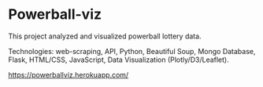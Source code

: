 # Powerball-viz

This project analyzed and visualized powerball lottery data.

Technologies: web-scraping, API, Python, Beautiful Soup, Mongo Database, Flask, HTML/CSS, JavaScript, Data Visualization (Plotly/D3/Leaflet).

https://powerballviz.herokuapp.com/